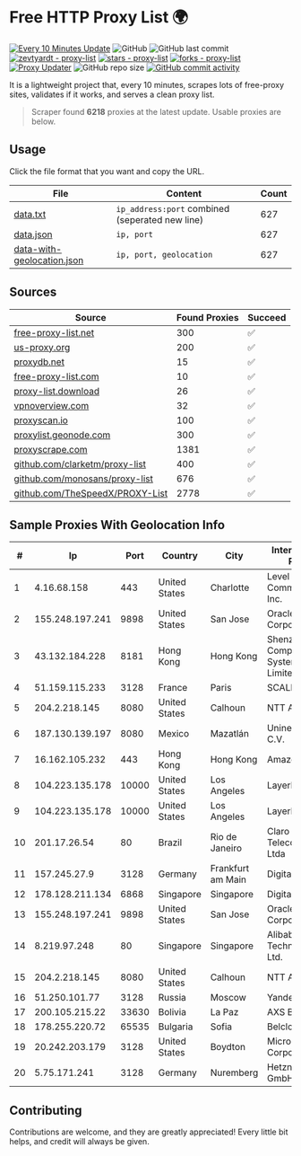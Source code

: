
# Free HTTP Proxy List 🌍

[![Every 10 Minutes Update](https://github.com/mertguvencli/http-proxy-list/actions/workflows/main.yml/badge.svg?branch=main)](https://github.com/mertguvencli/http-proxy-list/actions/workflows/main.yml)
![GitHub](https://img.shields.io/github/license/mertguvencli/http-proxy-list)
![GitHub last commit](https://img.shields.io/github/last-commit/mertguvencli/http-proxy-list)
[![zevtyardt - proxy-list](https://img.shields.io/static/v1?label=zevtyardt&message=proxy-list&color=blue&logo=github)](https://github.com/zevtyardt/proxy-list "Go to GitHub repo")
[![stars - proxy-list](https://img.shields.io/github/stars/zevtyardt/proxy-list?style=social)](https://github.com/zevtyardt/proxy-list)
[![forks - proxy-list](https://img.shields.io/github/forks/zevtyardt/proxy-list?style=social)](https://github.com/zevtyardt/proxy-list)
[![Proxy Updater](https://github.com/zevtyardt/proxy-list/workflows/Proxy%20Updater/badge.svg)](https://github.com/zevtyardt/proxy-list/actions?query=workflow:"Proxy+Updater")
![GitHub repo size](https://img.shields.io/github/repo-size/zevtyardt/proxy-list)
[![GitHub commit activity](https://img.shields.io/github/commit-activity/m/zevtyardt/proxy-list?logo=commits)](https://github.com/zevtyardt/proxy-list/commits/main)

It is a lightweight project that, every 10 minutes, scrapes lots of free-proxy sites, validates if it works, and serves a clean proxy list.

> Scraper found **6218** proxies at the latest update. Usable proxies are below.

## Usage

Click the file format that you want and copy the URL.

|File|Content|Count|
|----|-------|-----|
|[data.txt](https://raw.githubusercontent.com/mertguvencli/http-proxy-list/main/proxy-list/data.txt)|`ip_address:port` combined (seperated new line)|627|
|[data.json](https://raw.githubusercontent.com/mertguvencli/http-proxy-list/main/proxy-list/data.json)|`ip, port`|627|
|[data-with-geolocation.json](https://raw.githubusercontent.com/mertguvencli/http-proxy-list/main/proxy-list/data-with-geolocation.json)|`ip, port, geolocation`|627|

## Sources

|Source|Found Proxies|Succeed|
|------|-------------|-------|
|[free-proxy-list.net](https://free-proxy-list.net)|300|✅|
|[us-proxy.org](https://www.us-proxy.org)|200|✅|
|[proxydb.net](http://proxydb.net)|15|✅|
|[free-proxy-list.com](https://free-proxy-list.com/?page=&port=&type%5B%5D=http&type%5B%5D=https&up_time=0&search=Search)|10|✅|
|[proxy-list.download](https://www.proxy-list.download/HTTP)|26|✅|
|[vpnoverview.com](https://vpnoverview.com/privacy/anonymous-browsing/free-proxy-servers)|32|✅|
|[proxyscan.io](https://www.proxyscan.io)|100|✅|
|[proxylist.geonode.com](https://proxylist.geonode.com/api/proxy-list?limit=300&page=1&sort_by=lastChecked&sort_type=desc&protocols=http,https)|300|✅|
|[proxyscrape.com](https://api.proxyscrape.com/v2/?request=displayproxies&protocol=http&timeout=10000&country=all&ssl=all&anonymity=all)|1381|✅|
|[github.com/clarketm/proxy-list](https://raw.githubusercontent.com/clarketm/proxy-list/master/proxy-list-raw.txt)|400|✅|
|[github.com/monosans/proxy-list](https://raw.githubusercontent.com/monosans/proxy-list/main/proxies/http.txt)|676|✅|
|[github.com/TheSpeedX/PROXY-List](https://raw.githubusercontent.com/TheSpeedX/PROXY-List/master/http.txt)|2778|✅|


## Sample Proxies With Geolocation Info

|#|Ip|Port|Country|City|Internet Service Provider|
|-|--|----|-------|----|-------------------------|
|1|4.16.68.158|443|United States|Charlotte|Level 3 Communications, Inc.|
|2|155.248.197.241|9898|United States|San Jose|Oracle Corporation|
|3|43.132.184.228|8181|Hong Kong|Hong Kong|Shenzhen Tencent Computer Systems Company Limited|
|4|51.159.115.233|3128|France|Paris|SCALEWAY|
|5|204.2.218.145|8080|United States|Calhoun|NTT America, Inc.|
|6|187.130.139.197|8080|Mexico|Mazatlán|Uninet S.A. de C.V.|
|7|16.162.105.232|443|Hong Kong|Hong Kong|Amazon.com|
|8|104.223.135.178|10000|United States|Los Angeles|LayerHost|
|9|104.223.135.178|10000|United States|Los Angeles|LayerHost|
|10|201.17.26.54|80|Brazil|Rio de Janeiro|Claro NXT Telecomunicacoes Ltda|
|11|157.245.27.9|3128|Germany|Frankfurt am Main|DigitalOcean, LLC|
|12|178.128.211.134|6868|Singapore|Singapore|DigitalOcean, LLC|
|13|155.248.197.241|9898|United States|San Jose|Oracle Corporation|
|14|8.219.97.248|80|Singapore|Singapore|Alibaba (US) Technology Co., Ltd.|
|15|204.2.218.145|8080|United States|Calhoun|NTT America, Inc.|
|16|51.250.101.77|3128|Russia|Moscow|Yandex.Cloud LLC|
|17|200.105.215.22|33630|Bolivia|La Paz|AXS Bolivia S. A.|
|18|178.255.220.72|65535|Bulgaria|Sofia|Belcloud LTD|
|19|20.242.203.179|3128|United States|Boydton|Microsoft Corporation|
|20|5.75.171.241|3128|Germany|Nuremberg|Hetzner Online GmbH|



## Contributing

Contributions are welcome, and they are greatly appreciated! Every
little bit helps, and credit will always be given.

